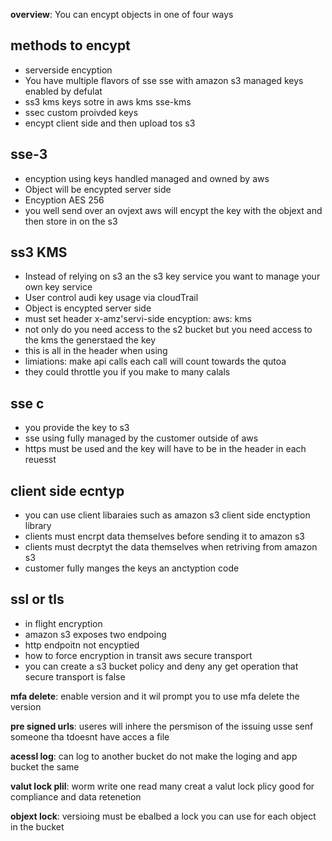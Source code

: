 **overview**: You can encypt objects in one of four ways

## methods to encypt
- serverside encyption
- You have multiple flavors of sse sse with amazon s3 managed keys enabled by defulat
- ss3 kms keys sotre in aws kms sse-kms
- ssec custom proivded keys
- encypt client side and then upload tos s3

## sse-3
- encyption using keys handled managed and owned by aws
- Object will be encypted server side
- Encyption  AES 256
- you well send over an ovjext aws will encypt the key with the objext and then store in on the s3

## ss3 KMS
- Instead of relying on s3 an the s3 key service you want to manage your own key service
- User control audi key usage via cloudTrail
- Object is encypted server side
- must set header x-amz'servi-side encyption: aws: kms
- not only do you need access to the s2 bucket but you need access to the kms the generstaed the key
- this is all in the header when using
- limiations: make api calls each call will count towards the qutoa
- they could throttle you if you make to many calals

## sse c
- you provide the key to s3
- sse using fully managed by the customer outside of aws
- https must be used and the key will have to be in the header in each reuesst

## client side ecntyp
- you can use client libaraies such as amazon s3 client side enctyption library 
- clients must encrpt data themselves before sending it to amazon s3
- clients must decrptyt the data themselves when retriving from amazon s3
- customer fully manges the keys an anctyption code

## ssl or tls
- in flight encryption
- amazon s3 exposes two endpoing
- http endpoitn not encyptied
- how to force encryption in transit aws secure transport
- you can create a s3 bucket policy and deny any get operation that secure transport is false

**mfa delete**: enable version and it wil prompt you to use mfa delete the version

**pre signed urls**: useres will inhere the persmison of the issuing usse senf someone tha tdoesnt have acces a file

**acessl log**: can log to another bucket do not make the loging and app bucket the same

**valut lock plil**: worm write one read many creat a valut lock plicy good for compliance and data retenetion

**objext lock**: versioing must be ebalbed a lock you can use for each object in the bucket

